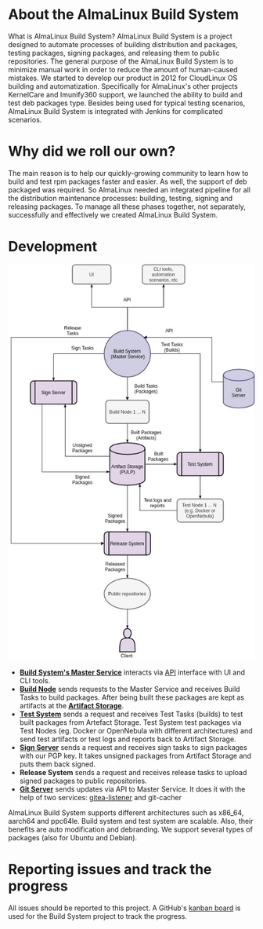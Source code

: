 # About the AlmaLinux Build System

What is AlmaLinux Build System? AlmaLinux Build System is a project designed to automate processes of building distribution and packages, testing packages, signing packages, and releasing them to public repositories.
The general purpose of the AlmaLinux Build System is to minimize manual work in order to reduce the amount of human-caused mistakes.
We started to develop our product in 2012 for CloudLinux OS building and automatization. Specifically for AlmaLinux's other projects KernelCare and Imunify360 support, we launched the ability to build and test deb packages type.
Besides being used for typical testing scenarios, AlmaLinux Build System is integrated with Jenkins for complicated scenarios. 

# Why did we roll our own?

The main reason is to help our quickly-growing community to learn how to build and test rpm packages faster and easier. 
As well, the support of deb packaged was required. So AlmaLinux needed an integrated pipeline for all the distribution maintenance processes: building, testing, signing and releasing packages. To manage all these phases together, not separately, successfully and effectively we created AlmaLinux Build System.

# Development 

![image](images/Build-System-Diagram.jpg)

* [**Build System's Master Service**](https://github.com/AlmaLinux/build-system) interacts via [API](https://github.com/AlmaLinux/albs-web-server) interface with UI and CLI tools. 
* [**Build Node**](https://github.com/AlmaLinux/albs-node) sends requests to the Master Service and receives Build Tasks to build packages. After being built these packages are kept as artifacts at the [**Artifact Storage**]((https://build.almalinux.org/pulp/content/builds/AlmaLinux-8-x86_64-22-br/)). 
* [**Test System**](https://github.com/AlmaLinux/alts) sends a request and receives Test Tasks (builds) to test built packages from Artefact Storage. Test System test packages via Test Nodes (eg. Docker or OpenNebula with different architectures) and send test artifacts or test logs and reports back to Artifact Storage.
* [**Sign Server**](https://github.com/AlmaLinux/albs-sign-node) sends a request and receives sign tasks to sign packages with our PGP key. It takes unsigned packages from Artifact Storage and puts them back signed.
* **Release System** sends a request and receives release tasks to upload signed packages to public repositories.
* [**Git Server**](git.almalinux.org) sends updates via API to Master Service. It does it with the help of two services: [gitea-listener](https://github.com/AlmaLinux/gitea-listener) and git-cacher

AlmaLinux Build System supports different architectures such as x86_64, aarch64 and ppc64le. 
Build system and test system are scalable. Also, their benefits are auto modification and debranding. 
We support several types of packages (also for Ubuntu and Debian).

# Reporting issues and track the progress

All issues should be reported to this project. A GitHub's [kanban board](https://github.com/orgs/AlmaLinux/projects/1) is used for the Build System project to track the progress.
